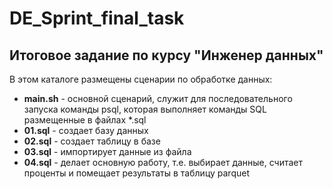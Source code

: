 # DE_Sprint_final_task

## Итоговое задание по курсу "Инженер данных"

В этом каталоге размещены сценарии по обработке данных:

- **main.sh** - основной сценарий, служит для последовательного запуска команды psql, которая выполняет команды SQL размещенные в файлах *.sql
- **01.sql** - создает базу данных
- **02.sql** - создает таблицу в базе
- **03.sql** - импортирует данные из файла
- **04.sql** - делает основную работу, т.е. выбирает данные, считает проценты и помещает результаты в таблицу parquet